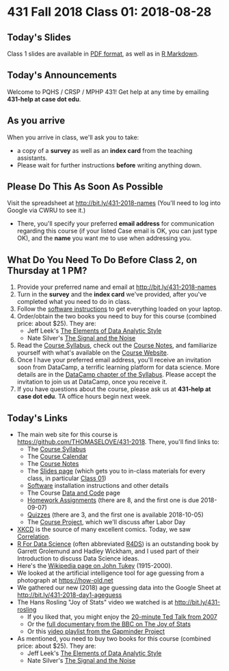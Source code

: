 # 431 Fall 2018 Class 01: 2018-08-28

## Today's Slides

Class 1 slides are available in [PDF format](https://github.com/THOMASELOVE/431-2018/blob/master/slides/class01/431_class-01-slides_2018.pdf), as well as in [R Markdown](https://raw.githubusercontent.com/THOMASELOVE/431-2018/master/slides/class01/431_class-01-slides_2018.Rmd).

## Today's Announcements

Welcome to PQHS / CRSP / MPHP 431! Get help at any time by emailing **431-help at case dot edu**.

## As you arrive

When you arrive in class, we'll ask you to take:
- a copy of a **survey** as well as an **index card** from the teaching assistants. 
- Please wait for further instructions **before** writing anything down.

## Please Do This As Soon As Possible

Visit the spreadsheet at http://bit.ly/431-2018-names (You'll need to log into Google via CWRU to see it.)
  - There, you'll specify your preferred **email address** for communication regarding this course (if your listed Case email is OK, you can just type OK), and the **name** you want me to use when addressing you.

## What Do You Need To Do Before Class 2, on Thursday at 1 PM?

1. Provide your preferred name and email at http://bit.ly/431-2018-names
2. Turn in the **survey** and the **index card** we've provided, after you've completed what you need to do in class.
3. Follow the [software instructions](https://github.com/THOMASELOVE/431-2018/tree/master/software) to get everything loaded on your laptop.
4. Order/obtain the two books you need to buy for this course (combined price: about $25). They are:
    - Jeff Leek's [The Elements of Data Analytic Style](https://leanpub.com/datastyle)
    - Nate Silver's [The Signal and the Noise](http://goo.gl/lS9LQ2)
5. Read the [Course Syllabus](https://thomaselove.github.io/2018-431-syllabus/), check out the [Course Notes](https://thomaselove.github.io/2018-431-book/), and familiarize yourself with what's available on the [Course Website](https://github.com/THOMASELOVE/431-2018).
6. Once I have your preferred email address, you'll receive an invitation soon from DataCamp, a terrific learning platform for data science. More details are in the [DataCamp chapter of the Syllabus](https://thomaselove.github.io/2018-431-syllabus/datacamp.html). Please accept the invitation to join us at DataCamp, once you receive it.
7. If you have questions about the course, please ask us at **431-help at case dot edu**. TA office hours begin next week.

## Today's Links

- The main web site for this course is https://github.com/THOMASELOVE/431-2018. There, you'll find links to:
    - The [Course Syllabus](https://thomaselove.github.io/2018-431-syllabus/)
    - The [Course Calendar](https://github.com/THOMASELOVE/431-2018/blob/master/calendar.md)
    - The [Course Notes](https://thomaselove.github.io/2018-431-book/)
    - The [Slides page](https://github.com/THOMASELOVE/431-2018/tree/master/slides) (which gets you to in-class materials for every class, in particular [Class 01](https://github.com/THOMASELOVE/431-2018/tree/master/slides/class01))
    - [Software](https://github.com/THOMASELOVE/431-2018/tree/master/software) installation instructions and other details
    - The Course [Data and Code](https://github.com/THOMASELOVE/431-2018-data) page
    - [Homework Assignments](https://github.com/THOMASELOVE/431-2018/tree/master/homework) (there are 8, and the first one is due 2018-09-07)
    - [Quizzes](https://github.com/THOMASELOVE/431-2018/tree/master/quizzes) (there are 3, and the first one is available 2018-10-05)
    - The [Course Project](https://github.com/THOMASELOVE/431-2018-project), which we'll discuss after Labor Day
- [XKCD](https://xkcd.com/) is the source of many excellent comics. Today, we saw [Correlation](https://xkcd.com/552/).
- [R For Data Science](http://r4ds.had.co.nz/) (often abbreviated [R4DS](http://r4ds.had.co.nz/)) is an outstanding book by Garrett Grolemund and Hadley Wickham, and I used part of their Introduction to discuss Data Science ideas.
- Here's the [Wikipedia page on John Tukey](https://en.wikipedia.org/wiki/John_Tukey) (1915-2000).
- We looked at the artificial intelligence tool for age guessing from a photograph at https://how-old.net
- We gathered our new (2018) age guessing data into the Google Sheet at http://bit.ly/431-2018-day1-ageguess
- The Hans Rosling "Joy of Stats" video we watched is at http://bit.ly/431-rosling
    - If you liked that, you might enjoy the [20-minute Ted Talk from 2007](https://www.youtube.com/watch?v=RUwS1uAdUcI)
    - Or the [full documentary from the BBC on The Joy of Stats](https://www.gapminder.org/videos/the-joy-of-stats/)
    - Or this [video playlist from the Gapminder Project](https://www.gapminder.org/videos/)
- As mentioned, you need to buy two books for this course (combined price: about $25). They are:
    - Jeff Leek's [The Elements of Data Analytic Style](https://leanpub.com/datastyle)
    - Nate Silver's [The Signal and the Noise](http://goo.gl/lS9LQ2)

